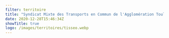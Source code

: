 ```yaml
---
filter: territoire
title: "Syndicat Mixte des Transports en Commun de l'Agglomération Toulousaine"
date: 2020-12-28T15:46:34Z
showTitle: true
logo: /images/territoires/tisseo.webp
---
```

